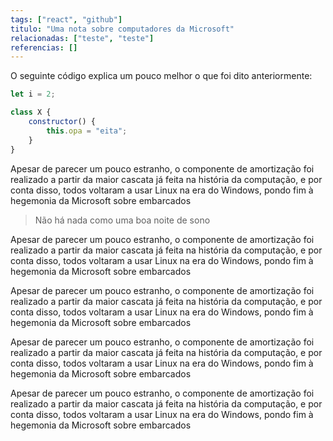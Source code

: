 ```yaml
---
tags: ["react", "github"]
titulo: "Uma nota sobre computadores da Microsoft"
relacionadas: ["teste", "teste"]
referencias: []
---
```


O seguinte código explica um pouco melhor o que foi dito anteriormente:

```js
let i = 2;

class X {
	constructor() {
		this.opa = "eita";
	}
}
```

Apesar de parecer um pouco estranho, o componente de amortização foi realizado a partir da
maior cascata já feita na história da computação, e por conta disso, todos voltaram a usar
Linux na era do Windows, pondo fim à hegemonia da Microsoft sobre embarcados

> Não há nada como uma boa noite de sono

Apesar de parecer um pouco estranho, o componente de amortização foi realizado a partir da
maior cascata já feita na história da computação, e por conta disso, todos voltaram a usar
Linux na era do Windows, pondo fim à hegemonia da Microsoft sobre embarcados

Apesar de parecer um pouco estranho, o componente de amortização foi realizado a partir da
maior cascata já feita na história da computação, e por conta disso, todos voltaram a usar
Linux na era do Windows, pondo fim à hegemonia da Microsoft sobre embarcados

Apesar de parecer um pouco estranho, o componente de amortização foi realizado a partir da
maior cascata já feita na história da computação, e por conta disso, todos voltaram a usar
Linux na era do Windows, pondo fim à hegemonia da Microsoft sobre embarcados

Apesar de parecer um pouco estranho, o componente de amortização foi realizado a partir da
maior cascata já feita na história da computação, e por conta disso, todos voltaram a usar
Linux na era do Windows, pondo fim à hegemonia da Microsoft sobre embarcados
